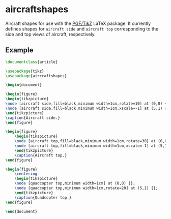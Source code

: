 # aircraftshapes
Aircraft shapes for use with the [PGF/TikZ](https://www.ctan.org/pkg/pgf?lang=en) LaTeX package. It currently defines shapes for `aircraft side` and `aircraft top` corresponding to the side and top views of aircraft, respectively.

## Example

```latex
\documentclass{article}

\usepackage{tikz}
\usepackage{aircraftshapes}

\begin{document}

\begin{figure}
\begin{tikzpicture}
\node [aircraft side,fill=black,minimum width=1cm,rotate=10] at (0,0) {};
\node [aircraft side,fill=black,minimum width=1cm,xscale=-1] at (5,1) {}; 
\end{tikzpicture}
\caption{Aircraft side.}
\end{figure}

\begin{figure}
	\begin{tikzpicture}
	\node [aircraft top,fill=black,minimum width=1cm,rotate=30] at (0,0) {};
	\node [aircraft top,fill=black,minimum width=1cm,xscale=-1] at (5,1) {}; 
	\end{tikzpicture}
	\caption{Aircraft top.}
\end{figure}

\begin{figure}
	\centering
	\begin{tikzpicture}
	\node [quadcopter top,minimum width=1cm] at (0,0) {};
	\node [quadcopter top,minimum width=1cm,rotate=20] at (5,1) {}; 
	\end{tikzpicture}
	\caption{Quadcopter top.}
\end{figure}

\end{document}
```
